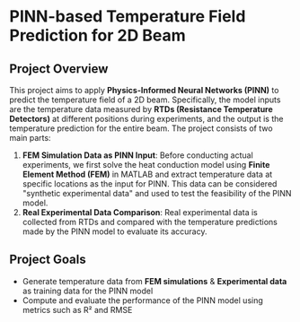 # PINN-based Temperature Field Prediction for 2D Beam

## Project Overview

This project aims to apply **Physics-Informed Neural Networks (PINN)** to predict the temperature field of a 2D beam. Specifically, the model inputs are the temperature data measured by **RTDs (Resistance Temperature Detectors)** at different positions during experiments, and the output is the temperature prediction for the entire beam. The project consists of two main parts:

1. **FEM Simulation Data as PINN Input**: Before conducting actual experiments, we first solve the heat conduction model using **Finite Element Method (FEM)** in MATLAB and extract temperature data at specific locations as the input for PINN. This data can be considered "synthetic experimental data" and used to test the feasibility of the PINN model.
2. **Real Experimental Data Comparison**: Real experimental data is collected from RTDs and compared with the temperature predictions made by the PINN model to evaluate its accuracy.

## Project Goals

- Generate temperature data from **FEM simulations** & **Experimental data** as training data for the PINN model
- Compute and evaluate the performance of the PINN model using metrics such as R² and RMSE


